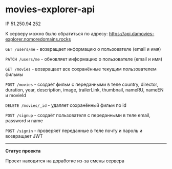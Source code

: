 # movies-explorer-api

IP 51.250.94.252

К серверу можно было обратиться по адресу: https://api.damovies-explorer.nomoredomains.rocks

`GET /users/me` - возвращает информацию о пользователе (email и имя)

`PATCH /users/me` - обновляет информацию о пользователе (email и имя)

`GET /movies` - возвращает все сохранённые текущим  пользователем фильмы

`POST /movies` - создаёт фильм с переданными в теле country, director, duration, year, description, image, trailerLink, thumbnail, nameRU, nameEN и movieId

`DELETE /movies/_id` - удаляет сохранённый фильм по id

`POST /signup` - создаёт пользователя с переданными в теле email, password и name

`POST /signin` - проверяет переданные в теле почту и пароль и возвращает JWT
____

**Статус проекта**

Проект находится на доработке из-за смены сервера
